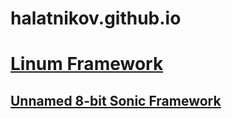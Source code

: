 # halatnikov.github.io
# [Linum Framework](https://halatnikov.github.io/linum)
## [Unnamed 8-bit Sonic Framework](https://gamejolt.com/games/unnamed_8bit_sonic/531800)
